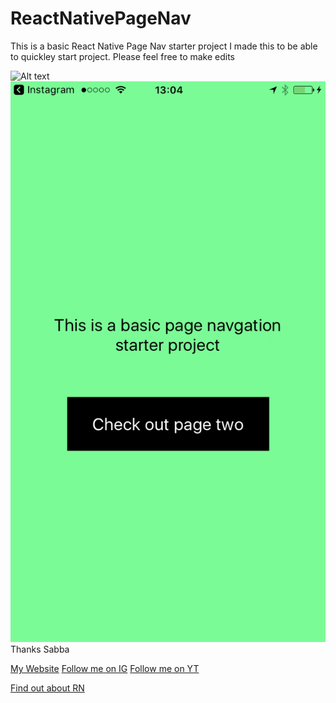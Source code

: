 # ReactNativePageNav
This is a basic React Native Page Nav starter project
I made this to be able to quickley start project. Please feel free to make edits


![Alt text](http://imgur.com/a/KyJ0r "Screenshot")
![alt text](screen.png "Description goes here")
Thanks Sabba


[My Website](http://sabbakeynejad.co.uk/#/)
[Follow me on IG](https://www.instagram.com/sab8a)
[Follow me on YT](https://www.youtube.com/channel/UCSGlYKPZ6abc95xGEvOyY0g)

[Find out about RN](https://facebook.github.io/react-native/)
